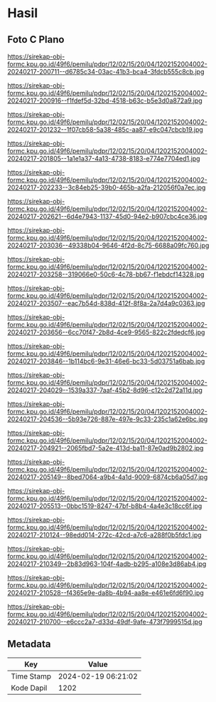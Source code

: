 # Hasil

## Foto C Plano

https://sirekap-obj-formc.kpu.go.id/49f6/pemilu/pdpr/12/02/15/20/04/1202152004002-20240217-200711--d6785c34-03ac-41b3-bca4-3fdcb555c8cb.jpg

https://sirekap-obj-formc.kpu.go.id/49f6/pemilu/pdpr/12/02/15/20/04/1202152004002-20240217-200916--f1fdef5d-32bd-4518-b63c-b5e3d0a872a9.jpg

https://sirekap-obj-formc.kpu.go.id/49f6/pemilu/pdpr/12/02/15/20/04/1202152004002-20240217-201232--1f07cb58-5a38-485c-aa87-e9c047cbcb19.jpg

https://sirekap-obj-formc.kpu.go.id/49f6/pemilu/pdpr/12/02/15/20/04/1202152004002-20240217-201805--1a1e1a37-4a13-4738-8183-e774e7704ed1.jpg

https://sirekap-obj-formc.kpu.go.id/49f6/pemilu/pdpr/12/02/15/20/04/1202152004002-20240217-202233--3c84eb25-39b0-465b-a2fa-212056f0a7ec.jpg

https://sirekap-obj-formc.kpu.go.id/49f6/pemilu/pdpr/12/02/15/20/04/1202152004002-20240217-202621--6d4e7943-1137-45d0-94e2-b907cbc4ce36.jpg

https://sirekap-obj-formc.kpu.go.id/49f6/pemilu/pdpr/12/02/15/20/04/1202152004002-20240217-203036--49338b04-9646-4f2d-8c75-6688a09fc760.jpg

https://sirekap-obj-formc.kpu.go.id/49f6/pemilu/pdpr/12/02/15/20/04/1202152004002-20240217-203258--319066e0-50c6-4c78-bb67-f1ebdcf14328.jpg

https://sirekap-obj-formc.kpu.go.id/49f6/pemilu/pdpr/12/02/15/20/04/1202152004002-20240217-203507--eac7b54d-838d-412f-8f8a-2a7d4a9c0363.jpg

https://sirekap-obj-formc.kpu.go.id/49f6/pemilu/pdpr/12/02/15/20/04/1202152004002-20240217-203656--6cc70f47-2b8d-4ce9-9565-822c2fdedcf6.jpg

https://sirekap-obj-formc.kpu.go.id/49f6/pemilu/pdpr/12/02/15/20/04/1202152004002-20240217-203846--1b114bc6-9e31-46e6-bc33-5d03751a6bab.jpg

https://sirekap-obj-formc.kpu.go.id/49f6/pemilu/pdpr/12/02/15/20/04/1202152004002-20240217-204029--1539a337-7aaf-45b2-8d96-c12c2d72a11d.jpg

https://sirekap-obj-formc.kpu.go.id/49f6/pemilu/pdpr/12/02/15/20/04/1202152004002-20240217-204536--5b93e726-887e-497e-9c33-235c1a62e6bc.jpg

https://sirekap-obj-formc.kpu.go.id/49f6/pemilu/pdpr/12/02/15/20/04/1202152004002-20240217-204921--2065fbd7-5a2e-413d-ba11-87e0ad9b2802.jpg

https://sirekap-obj-formc.kpu.go.id/49f6/pemilu/pdpr/12/02/15/20/04/1202152004002-20240217-205149--8bed7064-a9b4-4a1d-9009-6874cb6a05d7.jpg

https://sirekap-obj-formc.kpu.go.id/49f6/pemilu/pdpr/12/02/15/20/04/1202152004002-20240217-205513--0bbc1519-8247-47bf-b8b4-4a4e3c18cc6f.jpg

https://sirekap-obj-formc.kpu.go.id/49f6/pemilu/pdpr/12/02/15/20/04/1202152004002-20240217-210124--98edd014-272c-42cd-a7c6-a288f0b5fdc1.jpg

https://sirekap-obj-formc.kpu.go.id/49f6/pemilu/pdpr/12/02/15/20/04/1202152004002-20240217-210349--2b83d963-104f-4adb-b295-a108e3d86ab4.jpg

https://sirekap-obj-formc.kpu.go.id/49f6/pemilu/pdpr/12/02/15/20/04/1202152004002-20240217-210528--f4365e9e-da8b-4b94-aa8e-e461e6fd6f90.jpg

https://sirekap-obj-formc.kpu.go.id/49f6/pemilu/pdpr/12/02/15/20/04/1202152004002-20240217-210700--e6ccc2a7-d33d-49df-9afe-473f7999515d.jpg


## Metadata

| Key        | Value               |
| ---------- | ------------------- |
| Time Stamp | 2024-02-19 06:21:02 |
| Kode Dapil | 1202                |



